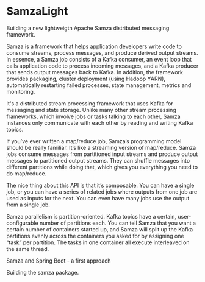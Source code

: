 # SamzaLight
Building a new lightweigth Apache Samza distributed messaging framework.

Samza is a framework that helps application developers write code to consume streams, process messages,
and produce derived output streams. In essence, a Samza job consists of a Kafka consumer, an event loop
that calls application code to process incoming messages, and a Kafka producer that sends output messages
back to Kafka. In addition, the framework provides packaging, cluster deployment (using Hadoop YARN),
automatically restarting failed processes, state management, metrics and monitoring.

It's a distributed stream processing framework that uses Kafka for messaging and state storage. Unlike many other stream processing frameworks, which involve jobs or tasks talking to each other, Samza instances only communicate with each other by reading and writing Kafka topics.

If you’ve ever written a map/reduce job, Samza’s programming model should be really familiar. It’s like a streaming version of map/reduce. Samza jobs consume messages from partitioned input streams and produce output messages to partitioned output streams. They can shuffle messages into different partitions while doing that, which gives you everything you need to do map/reduce.

The nice thing about this API is that it’s composable. You can have a single job, or you can have a series of related jobs where outputs from one job are used as inputs for the next. You can even have many jobs use the output from a single job.

Samza parallelism is partition-oriented. Kafka topics have a certain, user-configurable number of partitions each. You can tell Samza that you want a certain number of containers started up, and Samza will split up the Kafka partitions evenly across the containers you asked for by assigning one “task” per partition. The tasks in one container all execute interleaved on the same thread.

Samza and Spring Boot - a first approach

Building the samza package.




